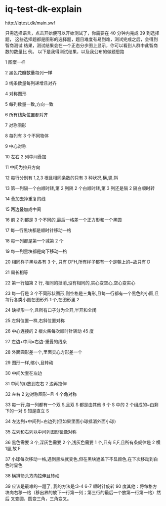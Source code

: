 # iq-test-dk-explain

http://iqtest.dk/main.swf

只需选择语言，点击开始便可以开始测试了，你需要在 40 分钟内完成 39 到选择题，
这些选择题都是图形的选择题，题目难度有易到难，测试完成之后，会得到智商测试
结果，测试结果会在一个正态分步图上显示，你可以看到人群中此智商数的数量比
例。
以下是我得测试结果，以及我公布的做题思路

1 图案一样

2 黑色花瓣数量每列一样

3 线条数量每列递增且对齐

4 对称图形

5 每列数量一致,方向一致

6 所有线条位置都对齐

7 对称图形

8 每列有 3 个不同物体

9 中心对称

10 左右 2 列中间叠加

11 中间为拉升方向

12 每行分别有 1,2,3 根且相同条数的只有 3 种状况,横,竖,斜

13 第一列隔一个白顺时转,第 2 列隔 2 个白顺时转,第 3 列还是隔 2 隔白顺时转

14 叠加去掉重复的线

15 两边叠加成中间

16 前 2 列都是 3 个不同的,最后一格差一个正方形和一个黑圆

17 每一行黑块都是顺时针移动一格

18 每一列都是第一个减第 2 个

19 每一列黑块都是向下移动一格

20 相同样子黑块各有 3 个, 只有 DFH,所有样子都有一个是朝上的~故只有 D

21 周长相等

22 第一行加第 2 行, 相同的抵消,没有相同的,实心变空心,空心变实心

23 每一行是 3 个不同形状图形,则空格是三角形,且每一行都有一个黑色的小圆,且每行各类小圆在图形外 1 个,在图形里 2

24 缺梯形一个,且所有口子分为全开,半开和全闭

25 左斜位置一样,右斜位置对称

26 中心连接的 2 根火柴每次顺时针转动 45 度

27 左边+中间=右边-重叠的线条

28 外面圆形差一个,里面实心方形差一个

29 图形一样,缩小,且转动

30 中间欠套在左边

31 中间的()放到左右 2 边再拉伸

32 左右 2 边对称图形~且 4 个角对称

33 每一行,每一列都有一个双 S,且双 S 都是由其他 6 个 S 中的 2 个组成的~由剩下的一对 S 知是直立 S

34 左边列+中间列=右边列(但如果里面小球抵消外面小球)

35 左列和右列以中间列图形镜像对称

36 黑色需要 3 个,深灰色需要 2 个,浅灰色需要 1 个,只有 E,F,且所有条规律是 2 横 1竖,故 F

37 小球每次移动一格,遇到黑块就变色,但在黑块遮盖下不显颜色,在下次移动到白色时显色

38 横排箭头方向拉伸且转动

39 应该是最难的一题了, 我的方法是:3-4 6-7 顺时针旋转 90 度其他：将每格方块向右移一格（移出界的放下一行第一列；第三行的最后一个放第一行第一格）然后 叉变圆，圆变三角，三角变叉。
 
 
 
 
